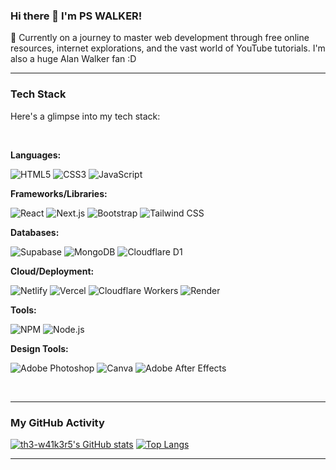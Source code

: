 ### Hi there 👋 I'm PS WALKER!

🚀 Currently on a journey to master web development through free online resources, internet explorations, and the vast world of YouTube tutorials. I'm also a huge Alan Walker fan :D

---

### Tech Stack

Here's a glimpse into my tech stack:

<br/>

**Languages:**
<p align="left">
  <img src="https://img.shields.io/badge/HTML5-E34F26?style=for-the-badge&logo=html5&logoColor=white" alt="HTML5" />
  <img src="https://img.shields.io/badge/CSS3-1572B6?style=for-the-badge&logo=css3&logoColor=white" alt="CSS3" />
  <img src="https://img.shields.io/badge/JavaScript-F7DF1E?style=for-the-badge&logo=javascript&logoColor=000" alt="JavaScript" />
</p>

**Frameworks/Libraries:**
<p align="left">
  <img src="https://img.shields.io/badge/React-20232A?style=for-the-badge&logo=react&logoColor=61DAFB" alt="React" />
  <img src="https://img.shields.io/badge/Next.js-000000?style=for-the-badge&logo=nextdotjs&logoColor=white" alt="Next.js" />
  <img src="https://img.shields.io/badge/Bootstrap-563D7C?style=for-the-badge&logo=bootstrap&logoColor=white" alt="Bootstrap" />
  <img src="https://img.shields.io/badge/Tailwind_CSS-38B2AC?style=for-the-badge&logo=tailwind-css&logoColor=white" alt="Tailwind CSS" />
</p>

**Databases:**
<p align="left">
  <img src="https://img.shields.io/badge/Supabase-3ECF8E?style=for-the-badge&logo=supabase&logoColor=white" alt="Supabase" />
  <img src="https://img.shields.io/badge/MongoDB-47A248?style=for-the-badge&logo=mongodb&logoColor=fff" alt="MongoDB" />
  <img src="https://img.shields.io/badge/Cloudflare_D1-000000?style=for-the-badge&logo=cloudflare&logoColor=white" alt="Cloudflare D1" />
</p>

**Cloud/Deployment:**
<p align="left">
  <img src="https://img.shields.io/badge/Netlify-00C7B7?style=for-the-badge&logo=netlify&logoColor=white" alt="Netlify" />
  <img src="https://img.shields.io/badge/Vercel-000000?style=for-the-badge&logo=vercel&logoColor=white" alt="Vercel" />
  <img src="https://img.shields.io/badge/Cloudflare-F38020?style=for-the-badge&logo=cloudflare&logoColor=white" alt="Cloudflare Workers" />
  <img src="https://img.shields.io/badge/Render-%234682B4.svg?style=for-the-badge&logo=render&logoColor=white" alt="Render" />
</p>

**Tools:**
<p align="left">
  <img src="https://img.shields.io/badge/npm-CB3837?style=for-the-badge&logo=npm&logoColor=white" alt="NPM" />
  <img src="https://img.shields.io/badge/Node.js-339933?style=for-the-badge&logo=nodedotjs&logoColor=white" alt="Node.js" />
</p>

**Design Tools:**
<p align="left">
  <img src="https://img.shields.io/badge/Adobe_Photoshop-31A8FF?style=for-the-badge&logo=adobe-photoshop&logoColor=white" alt="Adobe Photoshop" />
  <img src="https://img.shields.io/badge/Canva-%2300C4CC.svg?style=for-the-badge&logo=Canva&logoColor=white" alt="Canva" />
  <img src="https://img.shields.io/badge/Adobe_After_Effects-FF0000?style=for-the-badge&logo=adobe-illustrator&logoColor=white" alt="Adobe After Effects" />
</p>

<br/>

---

### My GitHub Activity

[![th3-w41k3r5's GitHub stats](https://github-readme-stats.vercel.app/api?username=th3-w41k3r5&show_icons=true&theme=dark)](https://github.com/anuraghazra/github-readme-stats)
[![Top Langs](https://github-readme-stats.vercel.app/api/top-langs/?username=th3-w41k3r5&layout=compact&theme=dark)](https://github.com/anuraghazra/github-readme-stats)

---
